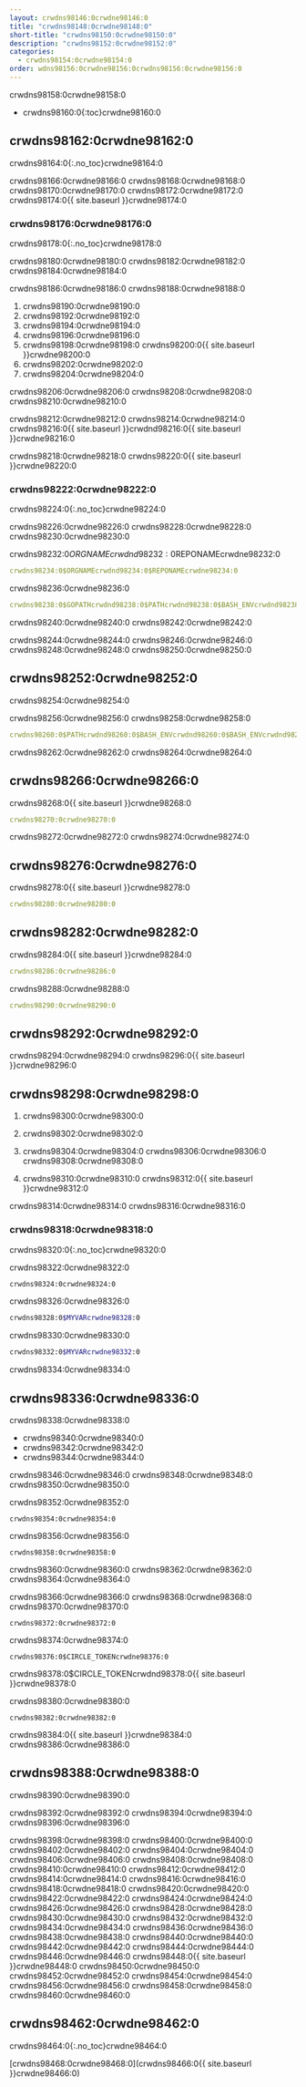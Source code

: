 ```yaml
---
layout: crwdns98146:0crwdne98146:0
title: "crwdns98148:0crwdne98148:0"
short-title: "crwdns98150:0crwdne98150:0"
description: "crwdns98152:0crwdne98152:0"
categories:
  - crwdns98154:0crwdne98154:0
order: wdns98156:0crwdne98156:0crwdns98156:0crwdne98156:0
---
```

crwdns98158:0crwdne98158:0

- crwdns98160:0{:toc}crwdne98160:0

## crwdns98162:0crwdne98162:0

crwdns98164:0{:.no_toc}crwdne98164:0

crwdns98166:0crwdne98166:0 crwdns98168:0crwdne98168:0 crwdns98170:0crwdne98170:0 crwdns98172:0crwdne98172:0 crwdns98174:0{{ site.baseurl }}crwdne98174:0

### crwdns98176:0crwdne98176:0

crwdns98178:0{:.no_toc}crwdne98178:0

crwdns98180:0crwdne98180:0 crwdns98182:0crwdne98182:0 crwdns98184:0crwdne98184:0

crwdns98186:0crwdne98186:0 crwdns98188:0crwdne98188:0

1. crwdns98190:0crwdne98190:0
2. crwdns98192:0crwdne98192:0
3. crwdns98194:0crwdne98194:0
4. crwdns98196:0crwdne98196:0
5. crwdns98198:0crwdne98198:0 crwdns98200:0{{ site.baseurl }}crwdne98200:0
6. crwdns98202:0crwdne98202:0
7. crwdns98204:0crwdne98204:0

crwdns98206:0crwdne98206:0 crwdns98208:0crwdne98208:0 crwdns98210:0crwdne98210:0

crwdns98212:0crwdne98212:0 crwdns98214:0crwdne98214:0 crwdns98216:0{{ site.baseurl }}crwdnd98216:0{{ site.baseurl }}crwdne98216:0

crwdns98218:0crwdne98218:0 crwdns98220:0{{ site.baseurl }}crwdne98220:0

### crwdns98222:0crwdne98222:0

crwdns98224:0{:.no_toc}crwdne98224:0

crwdns98226:0crwdne98226:0 crwdns98228:0crwdne98228:0 crwdns98230:0crwdne98230:0

crwdns98232:0$ORGNAMEcrwdnd98232:0$REPONAMEcrwdne98232:0

```yaml
crwdns98234:0$ORGNAMEcrwdnd98234:0$REPONAMEcrwdne98234:0
```

crwdns98236:0crwdne98236:0

```yaml
crwdns98238:0$GOPATHcrwdnd98238:0$PATHcrwdnd98238:0$BASH_ENVcrwdnd98238:0$CIRCLE_SHA1crwdnd98238:0$BASH_ENVcrwdne98238:0
```

crwdns98240:0crwdne98240:0 crwdns98242:0crwdne98242:0

crwdns98244:0crwdne98244:0 crwdns98246:0crwdne98246:0 crwdns98248:0crwdne98248:0 crwdns98250:0crwdne98250:0

## crwdns98252:0crwdne98252:0

crwdns98254:0crwdne98254:0

crwdns98256:0crwdne98256:0 crwdns98258:0crwdne98258:0

```yaml
crwdns98260:0$PATHcrwdnd98260:0$BASH_ENVcrwdnd98260:0$BASH_ENVcrwdnd98260:0$BASH_ENVcrwdne98260:0
```

crwdns98262:0crwdne98262:0 crwdns98264:0crwdne98264:0

## crwdns98266:0crwdne98266:0

crwdns98268:0{{ site.baseurl }}crwdne98268:0

```yaml
crwdns98270:0crwdne98270:0
```

crwdns98272:0crwdne98272:0 crwdns98274:0crwdne98274:0

## crwdns98276:0crwdne98276:0

crwdns98278:0{{ site.baseurl }}crwdne98278:0

```yaml
crwdns98280:0crwdne98280:0
```

## crwdns98282:0crwdne98282:0

crwdns98284:0{{ site.baseurl }}crwdne98284:0

```yaml
crwdns98286:0crwdne98286:0
```

crwdns98288:0crwdne98288:0

```yaml
crwdns98290:0crwdne98290:0
```

## crwdns98292:0crwdne98292:0

crwdns98294:0crwdne98294:0 crwdns98296:0{{ site.baseurl }}crwdne98296:0

## crwdns98298:0crwdne98298:0

1. crwdns98300:0crwdne98300:0

2. crwdns98302:0crwdne98302:0

3. crwdns98304:0crwdne98304:0 crwdns98306:0crwdne98306:0 crwdns98308:0crwdne98308:0

4. crwdns98310:0crwdne98310:0 crwdns98312:0{{ site.baseurl }}crwdne98312:0

crwdns98314:0crwdne98314:0 crwdns98316:0crwdne98316:0

### crwdns98318:0crwdne98318:0

crwdns98320:0{:.no_toc}crwdne98320:0

crwdns98322:0crwdne98322:0

```bash
crwdns98324:0crwdne98324:0
```

crwdns98326:0crwdne98326:0

```bash
crwdns98328:0$MYVARcrwdne98328:0
```

crwdns98330:0crwdne98330:0

```bash
crwdns98332:0$MYVARcrwdne98332:0
```

crwdns98334:0crwdne98334:0

## crwdns98336:0crwdne98336:0

crwdns98338:0crwdne98338:0

- crwdns98340:0crwdne98340:0
- crwdns98342:0crwdne98342:0
- crwdns98344:0crwdne98344:0

crwdns98346:0crwdne98346:0 crwdns98348:0crwdne98348:0 crwdns98350:0crwdne98350:0

crwdns98352:0crwdne98352:0

    crwdns98354:0crwdne98354:0
    

crwdns98356:0crwdne98356:0

    crwdns98358:0crwdne98358:0
    

crwdns98360:0crwdne98360:0 crwdns98362:0crwdne98362:0 crwdns98364:0crwdne98364:0

crwdns98366:0crwdne98366:0 crwdns98368:0crwdne98368:0 crwdns98370:0crwdne98370:0

    crwdns98372:0crwdne98372:0
    

crwdns98374:0crwdne98374:0

    crwdns98376:0$CIRCLE_TOKENcrwdne98376:0
    

crwdns98378:0$CIRCLE_TOKENcrwdnd98378:0{{ site.baseurl }}crwdne98378:0

crwdns98380:0crwdne98380:0

    crwdns98382:0crwdne98382:0
    

crwdns98384:0{{ site.baseurl }}crwdne98384:0 crwdns98386:0crwdne98386:0

## crwdns98388:0crwdne98388:0

crwdns98390:0crwdne98390:0

crwdns98392:0crwdne98392:0 crwdns98394:0crwdne98394:0 crwdns98396:0crwdne98396:0

crwdns98398:0crwdne98398:0 crwdns98400:0crwdne98400:0 crwdns98402:0crwdne98402:0 crwdns98404:0crwdne98404:0 crwdns98406:0crwdne98406:0 crwdns98408:0crwdne98408:0 crwdns98410:0crwdne98410:0 crwdns98412:0crwdne98412:0 crwdns98414:0crwdne98414:0 crwdns98416:0crwdne98416:0 crwdns98418:0crwdne98418:0 crwdns98420:0crwdne98420:0 crwdns98422:0crwdne98422:0 crwdns98424:0crwdne98424:0 crwdns98426:0crwdne98426:0 crwdns98428:0crwdne98428:0 crwdns98430:0crwdne98430:0 crwdns98432:0crwdne98432:0 crwdns98434:0crwdne98434:0 crwdns98436:0crwdne98436:0 crwdns98438:0crwdne98438:0 crwdns98440:0crwdne98440:0 crwdns98442:0crwdne98442:0 crwdns98444:0crwdne98444:0 crwdns98446:0crwdne98446:0 crwdns98448:0{{ site.baseurl }}crwdne98448:0 crwdns98450:0crwdne98450:0 crwdns98452:0crwdne98452:0 crwdns98454:0crwdne98454:0 crwdns98456:0crwdne98456:0 crwdns98458:0crwdne98458:0 crwdns98460:0crwdne98460:0

## crwdns98462:0crwdne98462:0

crwdns98464:0{:.no_toc}crwdne98464:0

[crwdns98468:0crwdne98468:0](crwdns98466:0{{ site.baseurl }}crwdne98466:0)